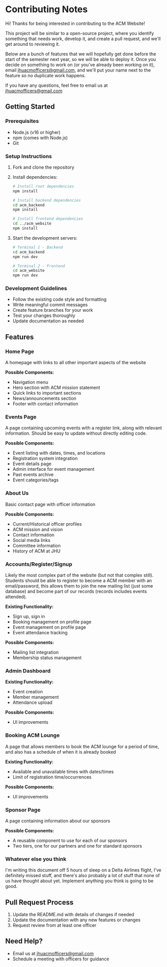 # Contributing Notes

Hi! Thanks for being interested in contributing to the ACM Website!

This project will be similar to a open-source project, where you identify something that needs work, develop it, and create a pull request, and we'll get around to reviewing it.

Below are a bunch of features that we will hopefully get done before the start of the semester next year, so we will be able to deploy it. Once you decide on something to work on (or you've already been working on it), email <jhuacmofficers@gmail.com>, and we'll put your name next to the feature so no duplicate work happens.

If you have any questions, feel free to email us at <jhuacmofficers@gmail.com>

## Getting Started

### Prerequisites

- Node.js (v16 or higher)
- npm (comes with Node.js)
- Git

### Setup Instructions

1. Fork and clone the repository
2. Install dependencies:

   ```bash
   # Install root dependencies
   npm install
   
   # Install backend dependencies
   cd acm_backend
   npm install
   
   # Install frontend dependencies
   cd ../acm_website
   npm install
   ```

3. Start the development servers:

   ```bash
   # Terminal 1 - Backend
   cd acm_backend
   npm run dev
   
   # Terminal 2 - Frontend
   cd acm_website
   npm run dev
   ```

### Development Guidelines

- Follow the existing code style and formatting
- Write meaningful commit messages
- Create feature branches for your work
- Test your changes thoroughly
- Update documentation as needed

## Features

### Home Page

A homepage with links to all other important aspects of the website

**Possible Components:**

- Navigation menu
- Hero section with ACM mission statement
- Quick links to important sections
- News/announcements section
- Footer with contact information

### Events Page

A page containing upcoming events with a register link, along with relevant information. Should be easy to update without directly editing code.

**Possible Components:**

- Event listing with dates, times, and locations
- Registration system integration
- Event details page
- Admin interface for event management
- Past events archive
- Event categories/tags

### About Us

Basic contact page with officer information

**Possible Components:**

- Current/Historical officer profiles
- ACM mission and vision
- Contact information
- Social media links
- Committee information
- History of ACM at JHU

### Accounts/Register/Signup

Likely the most complex part of the website (but not that complex still). Students should be able to register to become a ACM member with an email/password, this allows them to join the new mailing list (just some database) and become part of our records (records includes events attended).

**Existing Functionality:**

- Sign up, sign in
- Booking management on profile page
- Event management on profile page
- Event attendance tracking

**Possible Components:**

- Mailing list integration
- Membership status management

### Admin Dashboard

**Existing Functionality:**

- Event creation
- Member management
- Attendance upload

**Possible Components:**

- UI improvements

### Booking ACM Lounge

A page that allows members to book the ACM lounge for a period of time, and also has a schedule of when it is already booked

**Existing Functionality:**

- Available and unavailable times with dates/times
- Limit of registration time/occurrences

**Possible Components:**

- UI improvements

### Sponsor Page

A page containing information about our sponsors

**Possible Components:**

- A reusable component to use for each of our sponsors
- Two tiers, one for our partners and one for standard sponsors

### Whatever else you think

I'm writing this document off 5 hours of sleep on a Delta Airlines flight, I've definitely missed stuff, and there's also probably a lot of stuff that none of us have thought about yet. Implement anything you think is going to be good.

## Pull Request Process

1. Update the README.md with details of changes if needed
2. Update the documentation with any new features or changes
3. Request review from at least one officer

## Need Help?

- Email us at <jhuacmofficers@gmail.com>
- Schedule a meeting with officers for guidance
